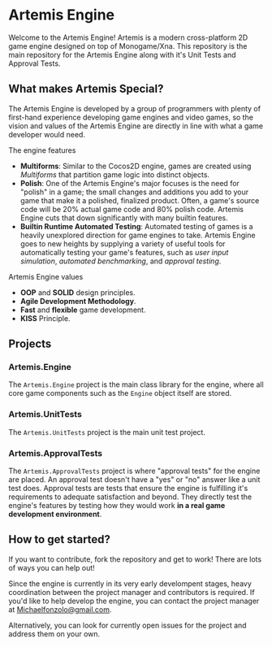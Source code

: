 # Artemis Engine

Welcome to the Artemis Engine! Artemis is a modern cross-platform 2D game engine designed on top of Monogame/Xna. This repository is the main repository for the Artemis Engine along with it's Unit Tests and Approval Tests.

## What makes Artemis Special?

The Artemis Engine is developed by a group of programmers with plenty of first-hand experience developing game engines and video games, so the vision and values of the Artemis Engine are directly in line with what a game developer would need.

The engine features

+ **Multiforms**: Similar to the Cocos2D engine, games are created using *Multiforms* that partition game logic into distinct objects.
+ **Polish**: One of the Artemis Engine's major focuses is the need for "polish" in a game; the small changes and additions you add to your game that make it a polished, finalized product. Often, a game's source code will be 20% actual game code and 80% polish code. Artemis Engine cuts that down significantly with many builtin features.
+ **Builtin Runtime Automated Testing**: Automated testing of games is a heavily unexplored direction for game engines to take. Artemis Engine goes to new heights by supplying a variety of useful tools for automatically testing your game's features, such as *user input simulation*, *automated benchmarking*, and *approval testing*.

Artemis Engine values

+ **OOP** and **SOLID** design principles.
+ **Agile Development Methodology**.
+ **Fast** and **flexible** game development.
+ **KISS** Principle.

## Projects

### Artemis.Engine

The `Artemis.Engine` project is the main class library for the engine, where all core game components such as the `Engine` object itself are stored.

### Artemis.UnitTests

The `Artemis.UnitTests` project is the main unit test project.

### Artemis.ApprovalTests

The `Artemis.ApprovalTests` project is where "approval tests" for the engine are placed. An approval test doesn't have a "yes" or "no" answer like a unit test does. Approval tests are tests that ensure the engine is fulfilling it's requirements to adequate satisfaction and beyond. They directly test the engine's features by testing how they would work **in a real game development environment**.

## How to get started?

If you want to contribute, fork the repository and get to work! There are lots of ways you can help out!

Since the engine is currently in its very early develompent stages, heavy coordination between the project manager and contributors is required. If you'd like to help develop the engine, you can contact the project manager at Michaelfonzolo@gmail.com. 

Alternatively, you can look for currently open issues for the project and address them on your own.